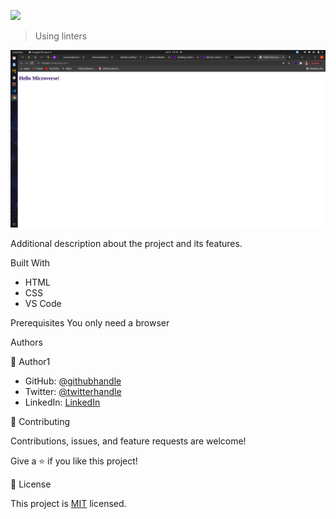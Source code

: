 ![](https://img.shields.io/badge/Microverse-blueviolet)



> Using linters

![screenshot](./app_screenshot.png)

Additional description about the project and its features.

Built With

- HTML
- CSS
- VS Code

Prerequisites
You only need a browser


Authors

👤 Author1

- GitHub: [@githubhandle](https://github.com/iLynette)
- Twitter: [@twitterhandle](https://twitter.com/acholah_lynette)
- LinkedIn: [LinkedIn](https://www.linkedin.com/in/lynette-acholah/)


 🤝 Contributing

Contributions, issues, and feature requests are welcome!

Give a ⭐️ if you like this project!



 📝 License

This project is [MIT](./MIT.md) licensed.
